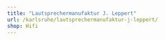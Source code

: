 ```yaml
---
title: "Lautsprechermanufaktur J. Leppert"
url: /karlsruhe/lautsprechermanufaktur-j-leppert/
shop: Hifi
---
```

